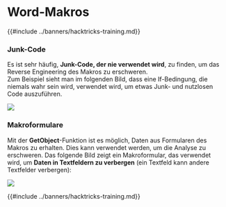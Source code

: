 # Word-Makros

{{#include ../banners/hacktricks-training.md}}

### Junk-Code

Es ist sehr häufig, **Junk-Code, der nie verwendet wird**, zu finden, um das Reverse Engineering des Makros zu erschweren.\
Zum Beispiel sieht man im folgenden Bild, dass eine If-Bedingung, die niemals wahr sein wird, verwendet wird, um etwas Junk- und nutzlosen Code auszuführen.

![](<../images/image (369).png>)

### Makroformulare

Mit der **GetObject**-Funktion ist es möglich, Daten aus Formularen des Makros zu erhalten. Dies kann verwendet werden, um die Analyse zu erschweren. Das folgende Bild zeigt ein Makroformular, das verwendet wird, um **Daten in Textfeldern zu verbergen** (ein Textfeld kann andere Textfelder verbergen):

![](<../images/image (344).png>)

{{#include ../banners/hacktricks-training.md}}
